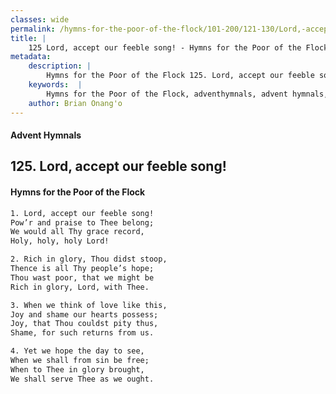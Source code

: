 ```yaml
---
classes: wide
permalink: /hymns-for-the-poor-of-the-flock/101-200/121-130/Lord,-accept-our-feeble-song!/
title: |
    125 Lord, accept our feeble song! - Hymns for the Poor of the Flock
metadata:
    description: |
        Hymns for the Poor of the Flock 125. Lord, accept our feeble song!. Lord, accept our feeble song! Pow’r and praise to Thee belong; We would all Thy grace record, Holy, holy, holy Lord! 
    keywords:  |
        Hymns for the Poor of the Flock, adventhymnals, advent hymnals, Lord, accept our feeble song!, Lord, accept our feeble song!, 
    author: Brian Onang'o
---
```


#### Advent Hymnals
## 125. Lord, accept our feeble song!
####  Hymns for the Poor of the Flock

```txt
1. Lord, accept our feeble song!
Pow’r and praise to Thee belong;
We would all Thy grace record,
Holy, holy, holy Lord!

2. Rich in glory, Thou didst stoop, 
Thence is all Thy people’s hope;
Thou wast poor, that we might be 
Rich in glory, Lord, with Thee.

3. When we think of love like this,
Joy and shame our hearts possess;
Joy, that Thou couldst pity thus, 
Shame, for such returns from us.

4. Yet we hope the day to see,
When we shall from sin be free;
When to Thee in glory brought,
We shall serve Thee as we ought.
```